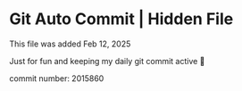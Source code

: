 # Git Auto Commit | Hidden File

This file was added Feb 12, 2025

Just for fun and keeping my daily git commit active 🤪

commit number: 2015860
